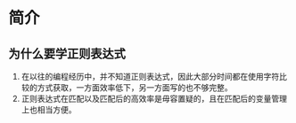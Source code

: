 # 简介
## 为什么要学正则表达式
1. 在以往的编程经历中，并不知道正则表达式，因此大部分时间都在使用字符比较的方式获取，一方面效率低下，另一方面写的也不够完整。
2. 正则表达式在匹配以及匹配后的高效率是毋容置疑的，且在匹配后的变量管理上也相当方便。

## 